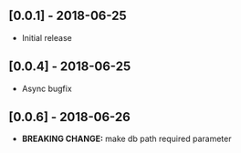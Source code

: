 ## [0.0.1] - 2018-06-25

* Initial release


## [0.0.4] - 2018-06-25

* Async bugfix


## [0.0.6] - 2018-06-26

* __BREAKING CHANGE:__ make db path required parameter